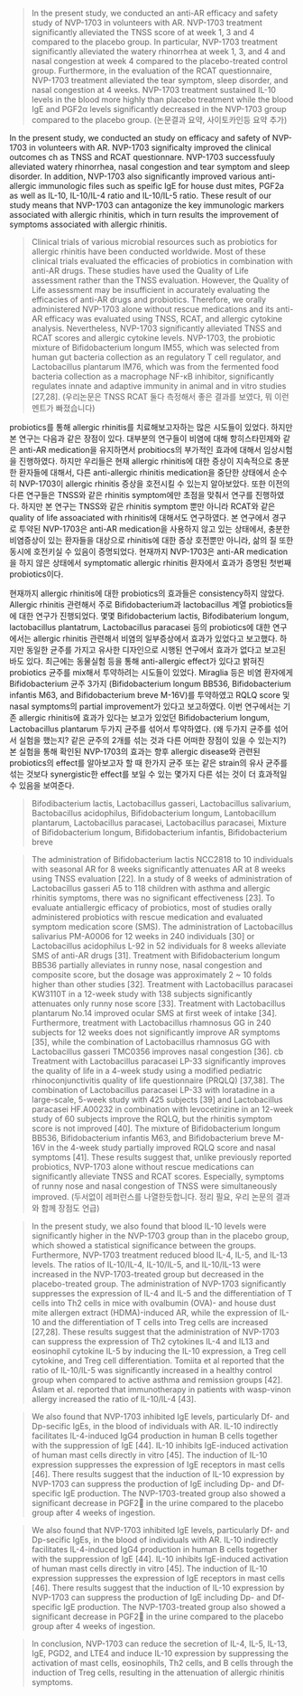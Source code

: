 > In the present study, we conducted an anti-AR efficacy and safety study of NVP-1703 in volunteers with AR. NVP-1703 treatment significantly alleviated the TNSS score of at week 1, 3 and 4 compared to the placebo group. In particular, NVP-1703 treatment significantly alleviated the watery rhinorrhea at week 1, 3, and 4 and nasal congestion at week 4 compared to the placebo-treated control group. Furthermore, in the evaluation of the RCAT questionnaire, NVP-1703 treatment alleviated the tear symptom, sleep disorder, and nasal congestion at 4 weeks. NVP-1703 treatment sustained IL-10 levels in the blood more highly than placebo treatment while the blood IgE and PGF2α levels significantly decreased in the NVP-1703 group compared to the placebo group. (논문결과 요약, 사이토카인등 요약 추가)

In the present study, we conducted an study on efficacy and safety of NVP-1703 in volunteers with AR. NVP-1703 significalty improved the clinical outcomes ch as TNSS and RCAT questionnare. NVP-1703 successfuuly alleviated watery rhinorrhea, nasal congestion and tear symptom and sleep disorder. In addition, NVP-1703 also significantly improved various anti-allergic immunologic files such as speific IgE for house dust mites, PGF2a as well as IL-10, IL-10/IL-4 ratio and IL-10/IL-5 ratio. These result of our study means that NVP-1703 can antagonize the key immunologic markers associated with allergic rhinitis, which in turn results the improvement of symptoms associated with allergic rhinitis.

> Clinical trials of various microbial resources such as probiotics for allergic rhinitis have been conducted worldwide. Most of these clinical trials evaluated the efficacies of probiotics in combination with anti-AR drugs. These studies have used the Quality of Life assessment rather than the TNSS evaluation. However, the Quality of Life assessment may be insufficient in accurately evaluating the efficacies of anti-AR drugs and probiotics. Therefore, we orally administered NVP-1703 alone without rescue medications and its anti-AR efficacy was evaluated using TNSS, RCAT, and allergic cytokine analysis. Nevertheless, NVP-1703 significantly alleviated TNSS and RCAT scores and allergic cytokine levels. NVP-1703, the probiotic mixture of Bifidobacterium longum IM55, which was selected from human gut bacteria collection as an regulatory T cell regulator, and Lactobacillus plantarum IM76, which was from the fermented food bacteria collection as a macrophage NF-κB inhibitor, significantly regulates innate and adaptive immunity in animal and in vitro studies [27,28]. (우리논문은 TNSS RCAT 둘다 측정해서 좋은 결과를 보였다, 뭐 이런 멘트가 빠졌습니다)

probiotics를 통해 allergic rhinitis를 치료해보고자하는 많은 시도들이 있었다. 하지만 본 연구는 다음과 같은 장점이 있다. 대부분의 연구들이 비염에 대해 항히스타민제와 같은 anti-AR medication을 유지하면서 probitiocs의 부가적인 효과에 대해서 임상시험을 진행하였다. 하지만 우리들은 현재 allergic rhinitis에 대한 증상이 지속적으로 충분한 환자들에 대해서, 다른 anti-allergic rhinitis medication을 중단한 상태에서 순수히 NVP-1703이 allergic rhinitis 증상을 호전시킬 수 있는지 알아보았다. 또한 이전의 다른 연구들은 TNSS와 같은 rhinitis symptom에만 초점을 맞춰서 연구를 진행하였다. 하지만 본 연구는 TNSS와 같은 rhinitis symptom 뿐만 아니라 RCAT와 같은 quality of life assoaciated with rhinitis에 대해서도 연구하였다. 본 연구에서 경구로 투약된 NVP-1703은 anti-AR medication을 사용하지 않고 있는 상태에서, 충분한 비염증상이 있는 환자들을 대상으로 rhinitis에 대한 증상 호전뿐만 아니라, 삶의 질 또한 동시에 호전키실 수 있음이 증명되었다. 현재까지 NVP-1703은 anti-AR medication을 하지 않은 상태에서 symptomatic allergic rhinitis 환자에서 효과가 증명된 첫번째 probiotics이다. 

현재까지 allergic rhinitis에 대한 probiotics의 효과들은 consistency하지 않았다. Allergic rhinitis 관련해서 주로 Bifidobacterium과 lactobacillus 계열 probiotics들에 대한 연구가 진행되었다. 몇몇 Bifidobacterium lactis, Bifodibaterium longum, lactobacillus plantatrum, Lactobacillus paracasei 등의 probiotics에 대한 연구에서는 allergic rhinitis 관련해서 비염의 일부증상에서 효과가 있었다고 보고했다. 하지만 동일한 균주를 가지고 유사한 디자인으로 시행된 연구에서 효과가 없다고 보고된 바도 있다. 최근에는 동물실험 등을 통해 anti-allergic effect가 있다고 밝혀진 probiotics 균주를 mix해서 투약하려는 시도들이 있었다. Miraglia 등은 비염 환자에게 Bifidobacterium 균주 3가지 (Bifidobacterium longum BB536, Bifidobacterium infantis M63, and Bifidobacterium breve M-16V)를 투약하였고 RQLQ score 및 nasal symptoms의 partial improvement가 있다고 보고하였다. 이번 연구에서는 기존 allergic rhinitis에 효과가 있다는 보고가 있었던 Bifidobacterium longum, Lactobacillus plantarum 두가지 균주를 섞어서 투약하였다. (왜 두가지 균주를 섞어서 실험을 했는지? 같은 균주의 2개를 섞는 것과 다른 어떠한 장점이 있을 수 있는지?)
본 실험을 통해 확인된 NVP-1703의 효과는 향후 allergic disease와 관련된 probiotics의 effect를 알아보고자 할 때 한가지 균주 또는 같은 strain의 유사 균주를 섞는 것보다 synergistic한 effect를 보일 수 있는 몇가지 다른 섞는 것이 더 효과적일 수 있음을 보여준다. 

> Bifodibacterium lactis, Lactobacillus gasseri, Lactobacillus salivarium, Bactobacillus acidophilus, Bifidobacterium longum, Lantobacillum plantarum, Lactobacillus paracasei, Lactobacillus paracasei, 
> Mixture of Bifidobacterium longum, Bifidobacterium infantis, Bifidobacterium breve 


> The administration of Bifidobacterium lactis NCC2818 to 10 individuals with seasonal AR for 8 weeks significantly attenuates AR at 8 weeks using TNSS evaluation [22]. 
> In a study of 8 weeks of administration of Lactobacillus gasseri A5 to 118 children with asthma and allergic rhinitis symptoms, there was no significant effectiveness [23]. 
> To evaluate antiallergic efficacy of probiotics, most of studies orally administered probiotics with rescue medication and evaluated symptom medication score (SMS). 
> The administration of Lactobacillus salivarius PM-A0006 for 12 weeks in 240 individuals [30] 
> or Lactobacillus acidophilus L-92 in 52 individuals for 8 weeks alleviate SMS of anti-AR drugs [31]. 
> Treatment with Bifidobacterium longum BB536 partially alleviates in runny nose, nasal congestion and composite score, but the dosage was approximately 2 ~ 10 folds higher than other studies [32]. 
> Treatment with Lactobacillus paracasei KW3110T in a 12-week study with 138 subjects significantly attenuates only runny nose score [33]. 
> Treatment with Lactobacillus plantarum No.14 improved ocular SMS at first week of intake [34]. 
> Furthermore, treatment with Lactobacillus rhamnosus GG in 240 subjects for 12 weeks does not significantly improve AR symptoms [35], 
> while the combination of Lactobacillus rhamnosus GG with Lactobacillus gasseri TMC0356 improves nasal congestion [36]. cb
> Treatment with Lactobacillus paracasei LP-33 significantly improves the quality of life in a 4-week study using a modified pediatric rhinoconjunctivitis quality of life questionnaire (PRQLQ) [37,38]. 
> The combination of Lactobacillus paracasei LP-33 with loratadine in a large-scale, 5-week study with 425 subjects [39]
> and Lactobacillus paracasei HF.A00232 in combination with levocetirizine in an 12-week study of 60 subjects improve the RQLQ, but the rhinitis symptom score is not improved  [40]. 
> The mixture of Bifidobacterium longum BB536, Bifidobacterium infantis M63, and Bifidobacterium breve M-16V in the 4-week study partially improved RQLQ score and nasal symptoms [41]. 
These results suggest that, unlike previously reported probiotics, NVP-1703 alone without rescue medications can significantly alleviate TNSS and RCAT scores. Especially, symptoms of runny nose and nasal congestion of TNSS were simultaneously improved. (두서없이 레퍼런스를 나열한듯합니다. 정리 필요, 우리 논문의 결과와 함께 장점도 언급) 

> In the present study, we also found that blood IL-10 levels were significantly higher in the NVP-1703 group than in the placebo group, which showed a statistical significance between the groups. Furthermore, NVP-1703 treatment reduced blood IL-4, IL-5, and IL-13 levels. The ratios of IL-10/IL-4, IL-10/IL-5, and IL-10/IL-13 were increased in the NVP-1703-treated group but decreased in the placebo-treated group. The administration of NVP-1703 significantly suppresses the expression of IL-4 and IL-5 and the differentiation of T cells into Th2 cells in mice with ovalbumin (OVA)- and house dust mite allergen extract (HDMA)-induced AR, while the expression of IL-10 and the differentiation of T cells into Treg cells are increased [27,28]. These results suggest that the administration of NVP-1703 can suppress the expression of Th2 cytokines IL-4 and IL13 and eosinophil cytokine IL-5 by inducing the IL-10 expression, a Treg cell cytokine, and Treg cell differentiation. Tomiita et al reported that the ratio of IL-10/IL-5 was significantly increased in a healthy control group when compared to active asthma and remission groups [42]. Aslam et al. reported that immunotherapy in patients with wasp-vinon allergy increased the ratio of IL-10/IL-4 [43]. 

> We also found that NVP-1703 inhibited IgE levels, particularly Df- and Dp-secific IgEs, in the blood of individuals with AR. IL-10 indirectly facilitates IL-4-induced IgG4 production in human B cells together with the suppression of IgE [44]. IL-10 inhibits IgE-induced activation of human mast cells directly in vitro [45]. The induction of IL-10 expression suppresses the expression of IgE receptors in mast cells [46]. There results suggest that the induction of IL-10 expression by NVP-1703 can suppress the production of IgE including Dp- and Df-specific IgE production. The NVP-1703-treated group also showed a significant decrease in PGF2 in the urine compared to the placebo group after 4 weeks of ingestion.

> We also found that NVP-1703 inhibited IgE levels, particularly Df- and Dp-secific IgEs, in the blood of individuals with AR. IL-10 indirectly facilitates IL-4-induced IgG4 production in human B cells together with the suppression of IgE [44]. IL-10 inhibits IgE-induced activation of human mast cells directly in vitro [45]. The induction of IL-10 expression suppresses the expression of IgE receptors in mast cells [46]. There results suggest that the induction of IL-10 expression by NVP-1703 can suppress the production of IgE including Dp- and Df-specific IgE production. The NVP-1703-treated group also showed a significant decrease in PGF2 in the urine compared to the placebo group after 4 weeks of ingestion.

> In conclusion, NVP-1703 can reduce the secretion of IL-4, IL-5, IL-13, IgE, PGD2, and LTE4 and induce IL-10 expression by suppressing the activation of mast cells, eosinophils, Th2 cells, and B cells through the induction of Treg cells, resulting in the attenuation of allergic rhinitis symptoms.
